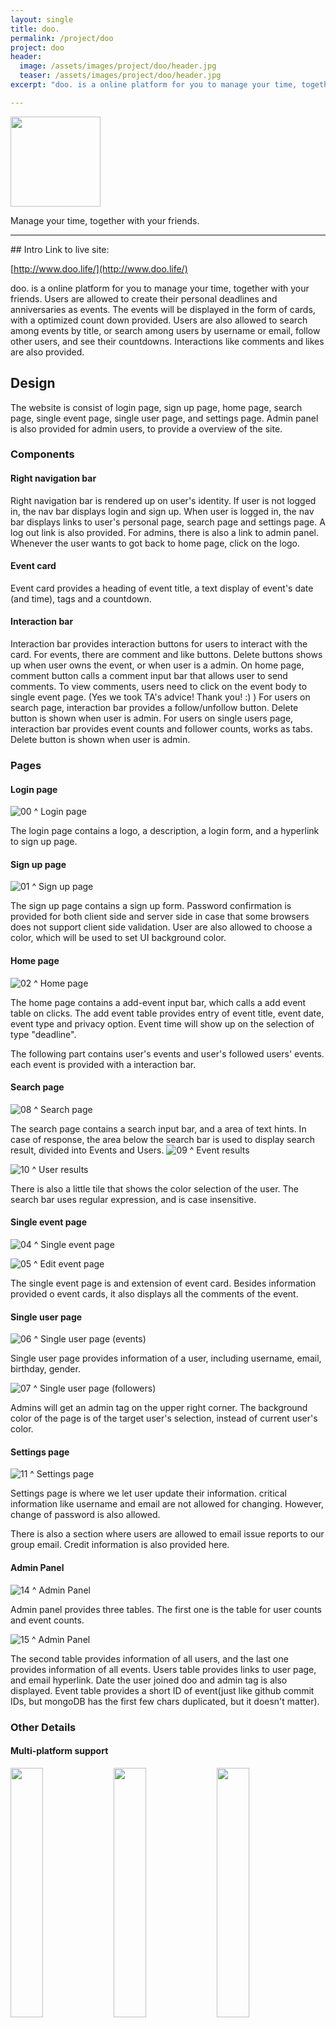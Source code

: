 ```yaml
---
layout: single
title: doo.
permalink: /project/doo
project: doo
header:
  image: /assets/images/project/doo/header.jpg
  teaser: /assets/images/project/doo/header.jpg
excerpt: "doo. is a online platform for you to manage your time, together with your friends."

---
```


<img src="/assets/images/project/doo/logo.jpg" width="144px">

Manage your time,
together with your friends.
<hr>
## Intro
Link to live site:

[http://www.doo.life/](http://www.doo.life/)

doo. is a online platform for you to manage your time,
together with your friends. Users are allowed to create their personal deadlines and anniversaries as events. The events will be displayed in the form of cards, with a optimized count down provided. Users are also allowed to search among events by title, or search among users by username or email, follow other users, and see their countdowns. Interactions like comments and likes are also provided.

## Design
The website is consist of login page, sign up page, home page, search page, single event page, single user page, and settings page. Admin panel is also provided for admin users, to provide a overview of the site.

### Components

#### Right navigation bar
Right navigation bar is rendered up on user's identity. If user is not logged in, the nav bar displays login and sign up. When user is logged in, the nav bar displays links to user's personal page, search page and settings page. A log out link is also provided. For admins, there is also a link to admin panel. Whenever the user wants to got back to home page, click on the logo.

#### Event card
Event card provides a heading of event title, a text display of event's date (and time), tags and a countdown.

#### Interaction bar
Interaction bar provides interaction buttons for users to interact with the card. For events, there are comment and like buttons. Delete buttons shows up when user owns the event, or when user is a admin. On home page, comment button calls a comment input bar that allows user to send comments. To view comments, users need to click on the event body to single event page. (Yes we took TA's advice! Thank you! :) ) For users on search page, interaction bar provides a follow/unfollow button. Delete button is shown when user is admin. For users on single users page, interaction bar provides event counts and follower counts, works as tabs. Delete button is shown when user is admin.

### Pages

#### Login page
![00](/assets/images/project/doo/00.png)
^ Login page

The login page contains a logo, a description, a login form, and a hyperlink to sign up page.

#### Sign up page
![01](/assets/images/project/doo/01.png)
^ Sign up page

The sign up page contains a sign up form. Password confirmation is provided for both client side and server side in case that some browsers does not support client side validation. User are also allowed to choose a color, which will be used to set UI background color.

#### Home page
![02](/assets/images/project/doo/02.png)
^ Home page

The home page contains a add-event input bar, which calls a add event table on clicks. The add event table provides entry of event title, event date, event type and privacy option. Event time will show up on the selection of type "deadline".

The following part contains user's events and user's followed users' events. each event is provided with a interaction bar.

#### Search page
![08](/assets/images/project/doo/08.png)
^ Search page

The search page contains a search input bar, and a area of text hints. In case of response, the area below the search bar is used to display search result, divided into Events and Users.
![09](/assets/images/project/doo/09.png)
^ Event results

![10](/assets/images/project/doo/10.png)
^ User results

There is also a little tile that shows the color selection of the user. The search bar uses regular expression, and is case insensitive.

#### Single event page
![04](/assets/images/project/doo/04.png)
^ Single event page

![05](/assets/images/project/doo/05.png)
^ Edit event page

The single event page is and extension of event card. Besides information provided o event cards, it also displays all the comments of the event.

#### Single user page
![06](/assets/images/project/doo/06.png)
^ Single user page (events)

Single user page provides information of a user, including username, email, birthday, gender.

![07](/assets/images/project/doo/07.png)
^ Single user page (followers)

Admins will get an admin tag on the upper right corner. The background color of the page is of the target user's selection, instead of current user's color.

#### Settings page
![11](/assets/images/project/doo/11.png)
^ Settings page

Settings page is where we let user update their information. critical information like username and email are not allowed for changing. However, change of password is also allowed.

There is also a section where users are allowed to email issue reports to our group email. Credit information is also provided here.

#### Admin Panel
![14](/assets/images/project/doo/14.png)
^ Admin Panel

Admin panel provides three tables. The first one is the table for user counts and event counts.

![15](/assets/images/project/doo/15.png)
^ Admin Panel

The second table provides information of all users, and the last one provides information of all events. Users table provides links to user page, and email hyperlink. Date the user joined doo and admin tag is also displayed. Event table provides a short ID of event(just like github commit IDs, but mongoDB has the first few chars duplicated, but it doesn't matter).

### Other Details

#### Multi-platform support
<img src="/assets/images/project/doo/mobile-00.png" width="32%">
<img src="/assets/images/project/doo/mobile-01.png" width="32%">
<img src="/assets/images/project/doo/mobile-02.png" width="32%">

- App made with responsive design. A mobile nav bar will show on mobile devices.
- App is also made to be a iOS Web App. By visiting site on mobile Safari, user can add app to home screen, and works like a local app. (Works on Android as well, other platforms not tested)
- Display issue may occur when using iPads (landscape), iPad Pro 12 inch (portrait)

#### Admin privilege
- Admins are granted to delete events, delete users, and access the admin panel.
- Admin permission are given by accessing the database and change the adminPriviledge boolean value.
- Admin are not allowed change user's information, as well as event info and user's password.

#### Error handling
![18](/assets/images/project/doo/18.png)
^ Error handling page
- Errors are sent to clients with a user-friendly error message.
- In some pages where there is a AJAX call, error may be displayed in a error bar, which shows up on errors, with a user-friendly error message.
- Errors may also be sent with a error handling page, with a user-friendly error message.

#### Privacy and security
- Passwords are stored as a hashed value. Event admins and developers cannot access user's password.
- For each action user's identity is checked.
- Private Events will be filtered in actions like search or getting home page. Will be displayed if session user is the owner of the event. Admins are also blocked from looking into user's private events.
- Without logging in, users are allowed to visit another user's page and event page. However, actions like follow/unfollow, like, comment are blocked.

#### Compatibility issues
- App works perfectly on Google Chrome
- For Safari:
    -   Nav bar text won't change color until user hovers on it.
- For Mozilla Firefox on CDF machines (not recommended):
    -   Clicking on new event button won't call add event table.

## Credits and quotes
- notfound.jpg sketched by Jiang Jiacheng (Ajax), inspired by Japanese Manga __Ajin Vol.44__
<img src="/assets/images/project/doo/notfound.jpg">
- All icons, styles designed and illustrated by Jiang Jiacheng (Ajax)
- jscolor Colorpicker   [http://jscolor.com](http://jscolor.com)
- rgb2hex Converter [http://jsfiddle.net/Mottie/xcqpF/1/light/](http://jsfiddle.net/Mottie/xcqpF/1/light/)
- getContrastYIQ function   [https://24ways.org/2010/calculating-color-contrast/](https://24ways.org/2010/calculating-color-contrast/)
- formatDate function [http://jsfiddle.net/abdulrauf6182012/2Frm3/](http://jsfiddle.net/abdulrauf6182012/2Frm3/)
- parseTimezone function (modified) [http://stackoverflow.com/a/7423831](http://stackoverflow.com/a/7423831)
assets/images/assets/images/project/doo

